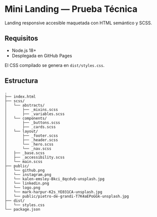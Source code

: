 # Mini Landing — Prueba Técnica

Landing responsive accesible maquetada con HTML semántico y SCSS.

## Requisitos
- Node.js 18+
- Desplegada en GitHub Pages

El CSS compilado se genera en `dist/styles.css`.

## Estructura
```
.
├── index.html
├── scss/
│   └── abstracts/
│       ├── _mixins.scss
│       ├── _variables.scss
│   └── components/
│       ├── _buttons.scss
│       ├── _cards.scss
│   └── layout/
│       ├── _footer.scss
│       ├── _header.scss
│       └── _hero.scss
│       └── _nav.scss
│   ├── _base.scss
│   ├── _accessibility.scss
│   └── main.scss
├── public/
│   └── github.png
│   └── instagram.png
│   └── kalen-emsley-Bkci_8qcdvQ-unsplash.jpg
│   └── linkedin.png
│   └── logo.png
│   └── mark-harpur-K2s_YE031CA-unsplash.jpg
│   └── public/pietro-de-grandi-T7K4aEPoGGk-unsplash.jpg
├── dist/
│   └── styles.css
└── package.json
```

